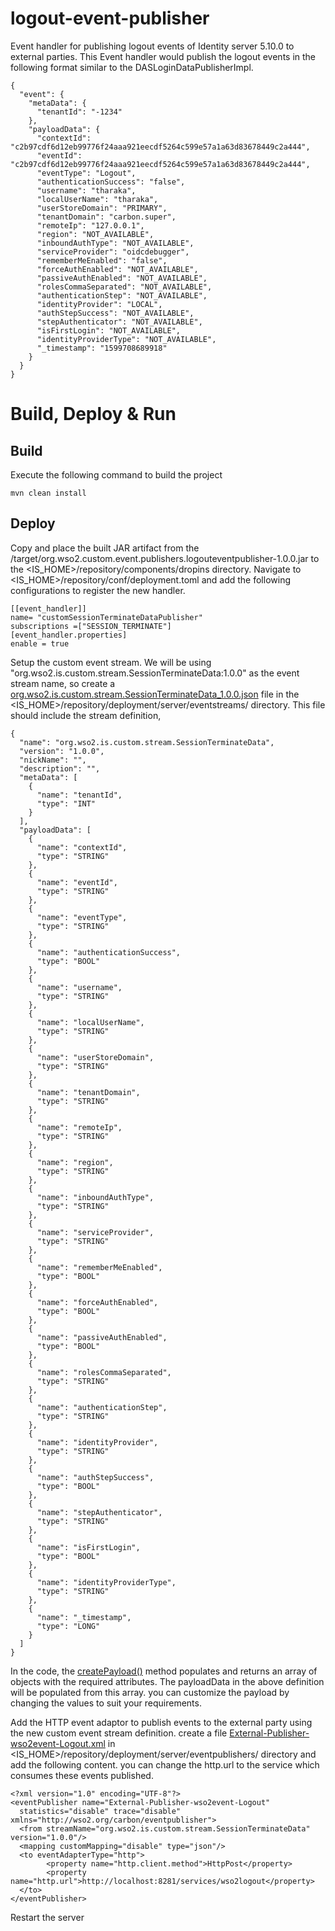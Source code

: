 # logout-event-publisher
Event handler for publishing logout events of Identity server 5.10.0 to external parties. This Event handler would publish the logout events in the following format similar to the DASLoginDataPublisherImpl.

```
{
  "event": {
    "metaData": {
      "tenantId": "-1234"
    },
    "payloadData": {
      "contextId": "c2b97cdf6d12eb99776f24aaa921eecdf5264c599e57a1a63d83678449c2a444",
      "eventId": "c2b97cdf6d12eb99776f24aaa921eecdf5264c599e57a1a63d83678449c2a444",
      "eventType": "Logout",
      "authenticationSuccess": "false",
      "username": "tharaka",
      "localUserName": "tharaka",
      "userStoreDomain": "PRIMARY",
      "tenantDomain": "carbon.super",
      "remoteIp": "127.0.0.1",
      "region": "NOT_AVAILABLE",
      "inboundAuthType": "NOT_AVAILABLE",
      "serviceProvider": "oidcdebugger",
      "rememberMeEnabled": "false",
      "forceAuthEnabled": "NOT_AVAILABLE",
      "passiveAuthEnabled": "NOT_AVAILABLE",
      "rolesCommaSeparated": "NOT_AVAILABLE",
      "authenticationStep": "NOT_AVAILABLE",
      "identityProvider": "LOCAL",
      "authStepSuccess": "NOT_AVAILABLE",
      "stepAuthenticator": "NOT_AVAILABLE",
      "isFirstLogin": "NOT_AVAILABLE",
      "identityProviderType": "NOT_AVAILABLE",
      "_timestamp": "1599708689918"
    }
  }
}
```

# Build, Deploy & Run

## Build
Execute the following command to build the project

```mvn clean install```

## Deploy

Copy and place the built JAR artifact from the /target/org.wso2.custom.event.publishers.logouteventpublisher-1.0.0.jar to the <IS_HOME>/repository/components/dropins directory. Navigate to <IS_HOME>/repository/conf/deployment.toml and add the following configurations to register the new handler.
```
[[event_handler]]
name= "customSessionTerminateDataPublisher"
subscriptions =["SESSION_TERMINATE"]
[event_handler.properties]
enable = true
 ```
Setup the custom event stream. We will be using "org.wso2.is.custom.stream.SessionTerminateData:1.0.0" as the event stream name, so create a [org.wso2.is.custom.stream.SessionTerminateData_1.0.0.json](https://github.com/tharakawijekoon/logout-event-publisher/blob/master/src/main/resources/org.wso2.is.custom.stream.SessionTerminateData_1.0.0.json) file in the <IS_HOME>/repository/deployment/server/eventstreams/ directory. This file should include the stream definition,
```
{
  "name": "org.wso2.is.custom.stream.SessionTerminateData",
  "version": "1.0.0",
  "nickName": "",
  "description": "",
  "metaData": [
    {
      "name": "tenantId",
      "type": "INT"
    }
  ],
  "payloadData": [
    {
      "name": "contextId",
      "type": "STRING"
    },
    {
      "name": "eventId",
      "type": "STRING"
    },
    {
      "name": "eventType",
      "type": "STRING"
    },
    {
      "name": "authenticationSuccess",
      "type": "BOOL"
    },
    {
      "name": "username",
      "type": "STRING"
    },
    {
      "name": "localUserName",
      "type": "STRING"
    },
    {
      "name": "userStoreDomain",
      "type": "STRING"
    },
    {
      "name": "tenantDomain",
      "type": "STRING"
    },
    {
      "name": "remoteIp",
      "type": "STRING"
    },
    {
      "name": "region",
      "type": "STRING"
    },
    {
      "name": "inboundAuthType",
      "type": "STRING"
    },
    {
      "name": "serviceProvider",
      "type": "STRING"
    },
    {
      "name": "rememberMeEnabled",
      "type": "BOOL"
    },
    {
      "name": "forceAuthEnabled",
      "type": "BOOL"
    },
    {
      "name": "passiveAuthEnabled",
      "type": "BOOL"
    },
    {
      "name": "rolesCommaSeparated",
      "type": "STRING"
    },
    {
      "name": "authenticationStep",
      "type": "STRING"
    },
    {
      "name": "identityProvider",
      "type": "STRING"
    },
    {
      "name": "authStepSuccess",
      "type": "BOOL"
    },
    {
      "name": "stepAuthenticator",
      "type": "STRING"
    },
    {
      "name": "isFirstLogin",
      "type": "BOOL"
    },
    {
      "name": "identityProviderType",
      "type": "STRING"
    },
    {
      "name": "_timestamp",
      "type": "LONG"
    }
  ]
}
```
In the code, the [createPayload()](https://github.com/tharakawijekoon/logout-event-publisher/blob/master/src/main/java/org/wso2/custom/event/publishers/CustomEventPublisher.java#L100) method populates and returns an array of objects with the required attributes. The payloadData in the above definition will be populated from this array. you can customize the payload by changing the values to suit your requirements.

Add the HTTP event adaptor to publish events to the external party using the new custom event stream definition. create a file [External-Publisher-wso2event-Logout.xml](https://github.com/tharakawijekoon/logout-event-publisher/blob/master/src/main/resources/External-publisher-wso2event-Logout.xml) in <IS_HOME>/repository/deployment/server/eventpublishers/ directory and add the following content. you can change the http.url to the service which consumes these events published.

```
<?xml version="1.0" encoding="UTF-8"?>
<eventPublisher name="External-Publisher-wso2event-Logout"
  statistics="disable" trace="disable" xmlns="http://wso2.org/carbon/eventpublisher">
  <from streamName="org.wso2.is.custom.stream.SessionTerminateData" version="1.0.0"/>
  <mapping customMapping="disable" type="json"/>
  <to eventAdapterType="http">
        <property name="http.client.method">HttpPost</property>
        <property name="http.url">http://localhost:8281/services/wso2logout</property>
  </to>
</eventPublisher>
```


Restart the server
